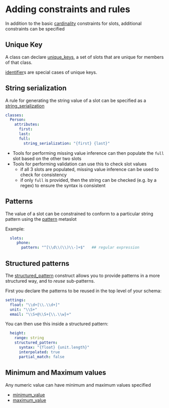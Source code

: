 # Adding constraints and rules

In addition to the basic [cardinality](slots) constraints for slots, additional constraints can be specified

## Unique Key

A class can declare [unique_keys](https://w3id.org/linkml/unique_keys), a set of slots that are unique for members of that class.

[identifier](https://w3id.org/linkml/identifier)s are special cases of unique keys.

## String serialization

A rule for generating the string value of a slot can be specified as a [string_serialization](https://w3id.org/linkml/string_serialization)

```yaml
classes:
  Person:
    attributes:
      first:
      last:
      full:
        string_serialization: "{first} {last}"
```

- Tools for performing missing value inference can then populate the `full` slot based on the other two slots
- Tools for performing validation can use this to check slot values
    - if all 3 slots are populated, missing value inference can be used to check for consistency
    - if only `full` is provided, then the string can be checked (e.g. by a regex) to ensure the syntax is consistent

## Patterns

The value of a slot can be constrained to conform to a particular string pattern using the [pattern](https://w3id.org/linkml/pattern) metaslot

Example:

```yaml
  slots:
     phone:
       pattern: "^[\\d\\(\\)\\-]+$"   ## regular expression

```

## Structured patterns

The [structured_pattern](https://w3id.org/linkml/structured_pattern) construct
allows you to provide patterns in a more structured way, and to *reuse* sub-patterns.

First you declare the patterns to be reused in the top level of your schema:

```yaml
settings:
  float: "\\d+[\\.\\d+]"
  unit: "\\S+"
  email: "\\S+@\\S+{\\.\\w}+"
```

You can then use this inside a structured pattern:

```yaml
  height:
    range: string
    structured_pattern:
      syntax: "{float} {unit.length}"
      interpolated: true
      partial_match: false
```

## Minimum and Maximum values

Any numeric value can have minimum and maximum values specified

 * [minimum_value](https://w3id.org/linkml/minimum_value)
 * [maximum_value](https://w3id.org/linkml/maximum_value)




